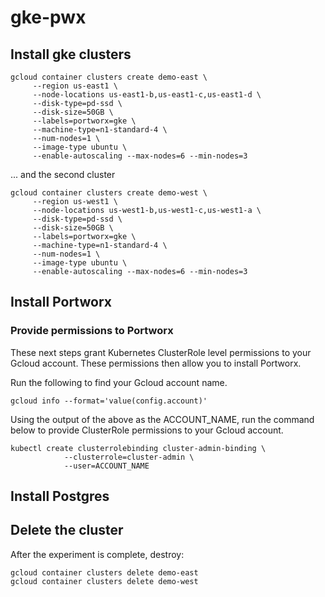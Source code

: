 # gke-pwx

## Install gke clusters
```
gcloud container clusters create demo-east \
     --region us-east1 \
     --node-locations us-east1-b,us-east1-c,us-east1-d \
     --disk-type=pd-ssd \
     --disk-size=50GB \
     --labels=portworx=gke \
     --machine-type=n1-standard-4 \
     --num-nodes=1 \
     --image-type ubuntu \
     --enable-autoscaling --max-nodes=6 --min-nodes=3
```

... and the second cluster
```
gcloud container clusters create demo-west \
     --region us-west1 \
     --node-locations us-west1-b,us-west1-c,us-west1-a \
     --disk-type=pd-ssd \
     --disk-size=50GB \
     --labels=portworx=gke \
     --machine-type=n1-standard-4 \
     --num-nodes=1 \
     --image-type ubuntu \
     --enable-autoscaling --max-nodes=6 --min-nodes=3
```

## Install Portworx

### Provide permissions to Portworx
These next steps grant Kubernetes ClusterRole level permissions to your Gcloud account. These permissions then allow you to install Portworx. 

Run the following to find your Gcloud account name. 
```
gcloud info --format='value(config.account)'
```

Using the output of the above as the ACCOUNT_NAME, run the command below to provide ClusterRole permissions to your Gcloud account.
```
kubectl create clusterrolebinding cluster-admin-binding \
            --clusterrole=cluster-admin \
            --user=ACCOUNT_NAME
```

## Install Postgres

## Delete the cluster
After the experiment is complete, destroy:
```
gcloud container clusters delete demo-east
gcloud container clusters delete demo-west
```